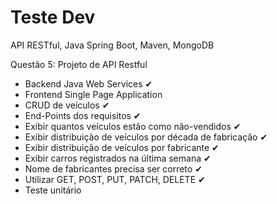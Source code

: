 # Teste Dev
API RESTful, Java Spring Boot, Maven, MongoDB

 
Questão 5: Projeto de API Restful 
- Backend Java Web Services  ✔
- Frontend Single Page Application
- CRUD de veículos ✔
- End-Points dos requisitos ✔
- Exibir quantos veículos estão como não-vendidos ✔
- Exibir distribuição de veículos por década de fabricação ✔
- Exibir distribuição de veículos por fabricante ✔
- Exibir carros registrados na última semana ✔
- Nome de fabricantes precisa ser correto ✔
- Utilizar GET, POST, PUT, PATCH, DELETE ✔
- Teste unitário 
